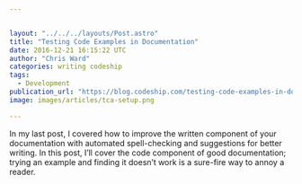 ```yaml
---


layout: "../../../layouts/Post.astro"
title: "Testing Code Examples in Documentation"
date: 2016-12-21 16:15:22 UTC
author: "Chris Ward"
categories: writing codeship
tags:
  - Development
publication_url: "https://blog.codeship.com/testing-code-examples-in-documentation/"
image: images/articles/tca-setup.png

---
```

In my last post, I covered how to improve the written component of your documentation with automated spell-checking and suggestions for better writing. In this post, I’ll cover the code component of good documentation; trying an example and finding it doesn’t work is a sure-fire way to annoy a reader.

